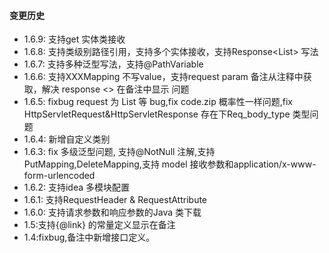 #### 变更历史
- 1.6.9: 支持get 实体类接收
- 1.6.8: 支持类级别路径引用，支持多个实体接收，支持Response<List<User>> 写法
- 1.6.7: 支持多种泛型写法，支持@PathVariable
- 1.6.6: 支持XXXMapping 不写value，支持request param 备注从注释中获取，解决 response <> 在备注中显示 问题
- 1.6.5: fixbug request 为 List<Long> 等 bug,fix code.zip 概率性一样问题,fix HttpServletRequest&HttpServletResponse 存在下Req_body_type 类型问题
- 1.6.4: 新增自定义类别
- 1.6.3: fix 多级泛型问题, 支持@NotNull 注解,支持PutMapping,DeleteMapping,支持 model 接收参数和application/x-www-form-urlencoded
- 1.6.2: 支持idea 多模块配置
- 1.6.1: 支持RequestHeader & RequestAttribute
- 1.6.0: 支持请求参数和响应参数的Java 类下载
- 1.5:支持{@link} 的常量定义显示在备注
- 1.4:fixbug,备注中新增接口定义。 

